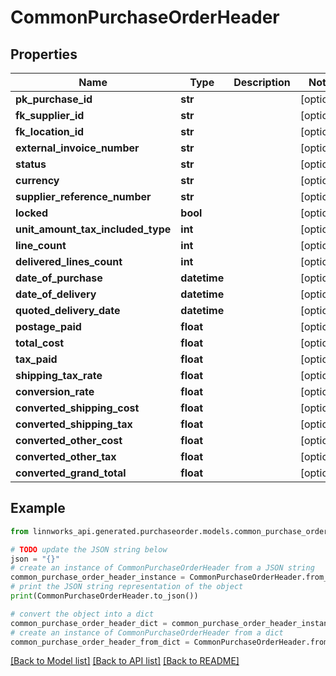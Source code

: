 # CommonPurchaseOrderHeader


## Properties

Name | Type | Description | Notes
------------ | ------------- | ------------- | -------------
**pk_purchase_id** | **str** |  | [optional] 
**fk_supplier_id** | **str** |  | [optional] 
**fk_location_id** | **str** |  | [optional] 
**external_invoice_number** | **str** |  | [optional] 
**status** | **str** |  | [optional] 
**currency** | **str** |  | [optional] 
**supplier_reference_number** | **str** |  | [optional] 
**locked** | **bool** |  | [optional] 
**unit_amount_tax_included_type** | **int** |  | [optional] 
**line_count** | **int** |  | [optional] 
**delivered_lines_count** | **int** |  | [optional] 
**date_of_purchase** | **datetime** |  | [optional] 
**date_of_delivery** | **datetime** |  | [optional] 
**quoted_delivery_date** | **datetime** |  | [optional] 
**postage_paid** | **float** |  | [optional] 
**total_cost** | **float** |  | [optional] 
**tax_paid** | **float** |  | [optional] 
**shipping_tax_rate** | **float** |  | [optional] 
**conversion_rate** | **float** |  | [optional] 
**converted_shipping_cost** | **float** |  | [optional] 
**converted_shipping_tax** | **float** |  | [optional] 
**converted_other_cost** | **float** |  | [optional] 
**converted_other_tax** | **float** |  | [optional] 
**converted_grand_total** | **float** |  | [optional] 

## Example

```python
from linnworks_api.generated.purchaseorder.models.common_purchase_order_header import CommonPurchaseOrderHeader

# TODO update the JSON string below
json = "{}"
# create an instance of CommonPurchaseOrderHeader from a JSON string
common_purchase_order_header_instance = CommonPurchaseOrderHeader.from_json(json)
# print the JSON string representation of the object
print(CommonPurchaseOrderHeader.to_json())

# convert the object into a dict
common_purchase_order_header_dict = common_purchase_order_header_instance.to_dict()
# create an instance of CommonPurchaseOrderHeader from a dict
common_purchase_order_header_from_dict = CommonPurchaseOrderHeader.from_dict(common_purchase_order_header_dict)
```
[[Back to Model list]](../README.md#documentation-for-models) [[Back to API list]](../README.md#documentation-for-api-endpoints) [[Back to README]](../README.md)


